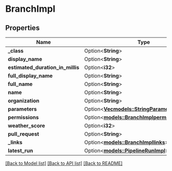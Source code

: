 # BranchImpl

## Properties

Name | Type | Description | Notes
------------ | ------------- | ------------- | -------------
**_class** | Option<**String**> |  | [optional]
**display_name** | Option<**String**> |  | [optional]
**estimated_duration_in_millis** | Option<**i32**> |  | [optional]
**full_display_name** | Option<**String**> |  | [optional]
**full_name** | Option<**String**> |  | [optional]
**name** | Option<**String**> |  | [optional]
**organization** | Option<**String**> |  | [optional]
**parameters** | Option<[**Vec<models::StringParameterDefinition>**](StringParameterDefinition.md)> |  | [optional]
**permissions** | Option<[**models::BranchImplpermissions**](BranchImplpermissions.md)> |  | [optional]
**weather_score** | Option<**i32**> |  | [optional]
**pull_request** | Option<**String**> |  | [optional]
**_links** | Option<[**models::BranchImpllinks**](BranchImpllinks.md)> |  | [optional]
**latest_run** | Option<[**models::PipelineRunImpl**](PipelineRunImpl.md)> |  | [optional]

[[Back to Model list]](../README.md#documentation-for-models) [[Back to API list]](../README.md#documentation-for-api-endpoints) [[Back to README]](../README.md)


